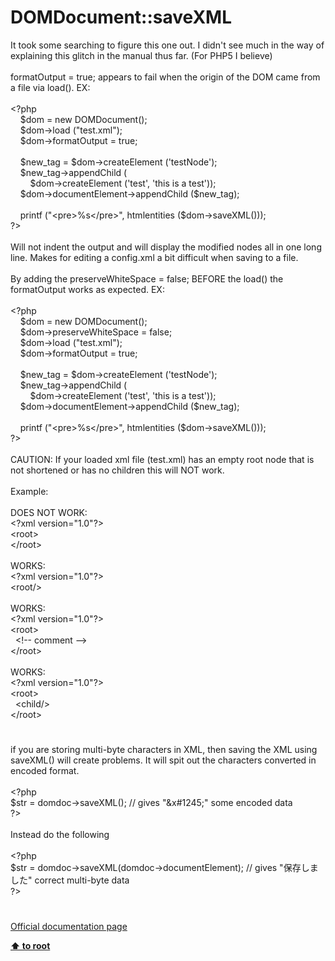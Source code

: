 # DOMDocument::saveXML




<div class="phpcode"><span class="html">
It took some searching to figure this one out. I didn&apos;t see much in the way of explaining this glitch in the manual thus far. (For PHP5 I believe)<br><br>formatOutput = true; appears to fail when the origin of the DOM came from a file via load(). EX:<br><br><span class="default">&lt;?php<br>&#xA0; &#xA0; $dom </span><span class="keyword">= new </span><span class="default">DOMDocument</span><span class="keyword">();<br>&#xA0; &#xA0; </span><span class="default">$dom</span><span class="keyword">-&gt;</span><span class="default">load </span><span class="keyword">(</span><span class="string">&quot;test.xml&quot;</span><span class="keyword">);<br>&#xA0; &#xA0; </span><span class="default">$dom</span><span class="keyword">-&gt;</span><span class="default">formatOutput </span><span class="keyword">= </span><span class="default">true</span><span class="keyword">;<br><br>&#xA0; &#xA0; </span><span class="default">$new_tag </span><span class="keyword">= </span><span class="default">$dom</span><span class="keyword">-&gt;</span><span class="default">createElement </span><span class="keyword">(</span><span class="string">&apos;testNode&apos;</span><span class="keyword">);<br>&#xA0; &#xA0; </span><span class="default">$new_tag</span><span class="keyword">-&gt;</span><span class="default">appendChild </span><span class="keyword">(<br>&#xA0; &#xA0; &#xA0; &#xA0; </span><span class="default">$dom</span><span class="keyword">-&gt;</span><span class="default">createElement </span><span class="keyword">(</span><span class="string">&apos;test&apos;</span><span class="keyword">, </span><span class="string">&apos;this is a test&apos;</span><span class="keyword">));<br>&#xA0; &#xA0; </span><span class="default">$dom</span><span class="keyword">-&gt;</span><span class="default">documentElement</span><span class="keyword">-&gt;</span><span class="default">appendChild </span><span class="keyword">(</span><span class="default">$new_tag</span><span class="keyword">);<br><br>&#xA0; &#xA0; </span><span class="default">printf </span><span class="keyword">(</span><span class="string">&quot;&lt;pre&gt;%s&lt;/pre&gt;&quot;</span><span class="keyword">, </span><span class="default">htmlentities </span><span class="keyword">(</span><span class="default">$dom</span><span class="keyword">-&gt;</span><span class="default">saveXML</span><span class="keyword">()));<br></span><span class="default">?&gt;<br></span><br>Will not indent the output and will display the modified nodes all in one long line. Makes for editing a config.xml a bit difficult when saving to a file.<br><br>By adding the preserveWhiteSpace = false; BEFORE the load() the formatOutput works as expected. EX:<br><br><span class="default">&lt;?php<br>&#xA0; &#xA0; $dom </span><span class="keyword">= new </span><span class="default">DOMDocument</span><span class="keyword">();<br>&#xA0; &#xA0; </span><span class="default">$dom</span><span class="keyword">-&gt;</span><span class="default">preserveWhiteSpace </span><span class="keyword">= </span><span class="default">false</span><span class="keyword">;<br>&#xA0; &#xA0; </span><span class="default">$dom</span><span class="keyword">-&gt;</span><span class="default">load </span><span class="keyword">(</span><span class="string">&quot;test.xml&quot;</span><span class="keyword">);<br>&#xA0; &#xA0; </span><span class="default">$dom</span><span class="keyword">-&gt;</span><span class="default">formatOutput </span><span class="keyword">= </span><span class="default">true</span><span class="keyword">;<br><br>&#xA0; &#xA0; </span><span class="default">$new_tag </span><span class="keyword">= </span><span class="default">$dom</span><span class="keyword">-&gt;</span><span class="default">createElement </span><span class="keyword">(</span><span class="string">&apos;testNode&apos;</span><span class="keyword">);<br>&#xA0; &#xA0; </span><span class="default">$new_tag</span><span class="keyword">-&gt;</span><span class="default">appendChild </span><span class="keyword">(<br>&#xA0; &#xA0; &#xA0; &#xA0; </span><span class="default">$dom</span><span class="keyword">-&gt;</span><span class="default">createElement </span><span class="keyword">(</span><span class="string">&apos;test&apos;</span><span class="keyword">, </span><span class="string">&apos;this is a test&apos;</span><span class="keyword">));<br>&#xA0; &#xA0; </span><span class="default">$dom</span><span class="keyword">-&gt;</span><span class="default">documentElement</span><span class="keyword">-&gt;</span><span class="default">appendChild </span><span class="keyword">(</span><span class="default">$new_tag</span><span class="keyword">);<br><br>&#xA0; &#xA0; </span><span class="default">printf </span><span class="keyword">(</span><span class="string">&quot;&lt;pre&gt;%s&lt;/pre&gt;&quot;</span><span class="keyword">, </span><span class="default">htmlentities </span><span class="keyword">(</span><span class="default">$dom</span><span class="keyword">-&gt;</span><span class="default">saveXML</span><span class="keyword">()));<br></span><span class="default">?&gt;<br></span><br>CAUTION: If your loaded xml file (test.xml) has an empty root node that is not shortened or has no children this will NOT work.<br><br>Example:<br><br>DOES NOT WORK:<br>&lt;?xml version=&quot;1.0&quot;?&gt;<br>&lt;root&gt;<br>&lt;/root&gt;<br><br>WORKS:<br>&lt;?xml version=&quot;1.0&quot;?&gt;<br>&lt;root/&gt;<br><br>WORKS:<br>&lt;?xml version=&quot;1.0&quot;?&gt;<br>&lt;root&gt;<br>&#xA0; &lt;!-- comment --&gt;<br>&lt;/root&gt;<br><br>WORKS:<br>&lt;?xml version=&quot;1.0&quot;?&gt;<br>&lt;root&gt;<br>&#xA0; &lt;child/&gt;<br>&lt;/root&gt;</span>
</div>
  

#


<div class="phpcode"><span class="html">
if you are storing multi-byte characters in XML, then saving the XML using saveXML() will create problems. It will spit out the characters converted in encoded format.
<br>
<br><span class="default">&lt;?php
<br>$str </span><span class="keyword">= </span><span class="default">domdoc</span><span class="keyword">-&gt;</span><span class="default">saveXML</span><span class="keyword">(); </span><span class="comment">// gives &quot;&amp;x#1245;&quot; some encoded data
<br></span><span class="default">?&gt;
<br></span>
<br>Instead do the following
<br>
<br><span class="default">&lt;?php
<br>$str </span><span class="keyword">= </span><span class="default">domdoc</span><span class="keyword">-&gt;</span><span class="default">saveXML</span><span class="keyword">(</span><span class="default">domdoc</span><span class="keyword">-&gt;</span><span class="default">documentElement</span><span class="keyword">); </span><span class="comment">// gives &quot;&#x4FDD;&#x5B58;&#x3057;&#x307E;&#x3057;&#x305F;&quot; correct multi-byte data
<br></span><span class="default">?&gt;</span>
</span>
</div>
  

#

[Official documentation page](https://www.php.net/manual/en/domdocument.savexml.php)

**[⬆ to root](/)**